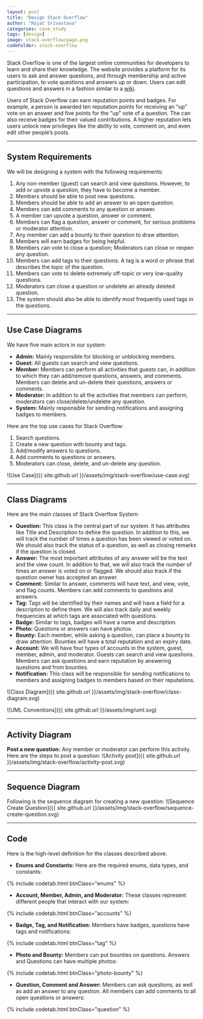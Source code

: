 ```yaml
---
layout: post
title: "Design Stack Overflow"
author: "Rajat Srivastava"
categories: case_study
tags: [design]
image: stack-overflow/page.png
codeFolder: stack-overflow
---
```


Stack Overflow is one of the largest online communities for developers to learn and share their knowledge. The website provides a platform for its users to ask and answer questions, and through membership and active participation, to vote questions and answers up or down. Users can edit questions and answers in a fashion similar to a [wiki](https://en.wikipedia.org/wiki/Wiki).

Users of Stack Overflow can earn reputation points and badges. For example, a person is awarded ten reputation points for receiving an “up” vote on an answer and five points for the “up” vote of a question. The can also receive badges for their valued contributions. A higher reputation lets users unlock new privileges like the ability to vote, comment on, and even edit other people’s posts.

---
## System Requirements
We will be designing a system with the following requirements:
1. Any non-member (guest) can search and view questions. However, to add or upvote a question, they have to become a member.
2. Members should be able to post new questions.
3. Members should be able to add an answer to an open question.
4. Members can add comments to any question or answer.
5. A member can upvote a question, answer or comment.
6. Members can flag a question, answer or comment, for serious problems or moderator attention.
7. Any member can add a bounty to their question to draw attention.
8. Members will earn badges for being helpful.
9. Members can vote to close a question; Moderators can close or reopen any question.
10. Members can add tags to their questions. A tag is a word or phrase that describes the topic of the question.
11. Members can vote to delete extremely off-topic or very low-quality questions.
12. Moderators can close a question or undelete an already deleted question.
13. The system should also be able to identify most frequently used tags in the questions.

---
## Use Case Diagrams
We have five main actors in our system:

- **Admin:** Mainly responsible for blocking or unblocking members.
- **Guest:** All guests can search and view questions.
- **Member:** Members can perform all activities that guests can, in addition to which they can add/remove questions, answers, and comments. Members can delete and un-delete their questions, answers or comments.
- **Moderator:** In addition to all the activities that members can perform, moderators can close/delete/undelete any question.
- **System:** Mainly responsible for sending notifications and assigning badges to members.

Here are the top use cases for Stack Overflow:

1. Search questions.
2. Create a new question with bounty and tags.
3. Add/modify answers to questions.
4. Add comments to questions or answers.
5. Moderators can close, delete, and un-delete any question.

![Use Case]({{ site.github.url }}/assets/img/stack-overflow/use-case.svg)

---
## Class Diagrams
Here are the main classes of Stack Overflow System:

- **Question:** This class is the central part of our system. It has attributes like Title and Description to define the question. In addition to this, we will track the number of times a question has been viewed or voted on. We should also track the status of a question, as well as closing remarks if the question is closed.
- **Answer:** The most important attributes of any answer will be the text and the view count. In addition to that, we will also track the number of times an answer is voted on or flagged. We should also track if the question owner has accepted an answer.
- **Comment:** Similar to answer, comments will have text, and view, vote, and flag counts. Members can add comments to questions and answers.
- **Tag:** Tags will be identified by their names and will have a field for a description to define them. We will also track daily and weekly frequencies at which tags are associated with questions.
- **Badge:** Similar to tags, badges will have a name and description.
- **Photo:** Questions or answers can have photos.
- **Bounty:** Each member, while asking a question, can place a bounty to draw attention. Bounties will have a total reputation and an expiry date.
- **Account:** We will have four types of accounts in the system, guest, member, admin, and moderator. Guests can search and view questions. Members can ask questions and earn reputation by answering questions and from bounties.
- **Notification:** This class will be responsible for sending notifications to members and assigning badges to members based on their reputations.

![Class Diagram]({{ site.github.url }}/assets/img/stack-overflow/class-diagram.svg)

![UML Conventions]({{ site.github.url }}/assets/img/uml.svg)

---
## Activity Diagram
**Post a new question:** Any member or moderator can perform this activity. Here are the steps to post a question:
![Activity post]({{ site.github.url }}/assets/img/stack-overflow/activity-post.svg)

---
## Sequence Diagram
Following is the sequence diagram for creating a new question:
![Sequence Create Question]({{ site.github.url }}/assets/img/stack-overflow/sequence-create-question.svg)

---
## Code
Here is the high-level definition for the classes described above.

- **Enums and Constants:** Here are the required enums, data types, and constants:

{% include codetab.html btnClass="enums" %}

- **Account, Member, Admin, and Moderator:** These classes represent different people that interact with our system:

{% include codetab.html btnClass="accounts" %}

- **Badge, Tag, and Notification:** Members have badges, questions have tags and notifications:

{% include codetab.html btnClass="tag" %}

- **Photo and Bounty:** Members can put bounties on questions. Answers and Questions can have multiple photos:

{% include codetab.html btnClass="photo-bounty" %}

- **Question, Comment and Answer:** Members can ask questions, as well as add an answer to any question. All members can add comments to all open questions or answers:

{% include codetab.html btnClass="question" %}